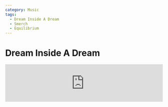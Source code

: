 ```yaml
---
category: Music
tags:
  - Dream Inside A Dream
  - Smerch
  - Equilibrium
---
```


# Dream Inside A Dream

<iframe style="border: 0; width: 100%; height: 120px;" src="https://bandcamp.com/EmbeddedPlayer/track=2550409238/size=large/bgcol=ffffff/linkcol=de270f/tracklist=false/artwork=small/transparent=true/" seamless><a href="https://smerch.bandcamp.com/track/dream-inside-a-dream">Dream Inside A Dream by smerch</a></iframe>
